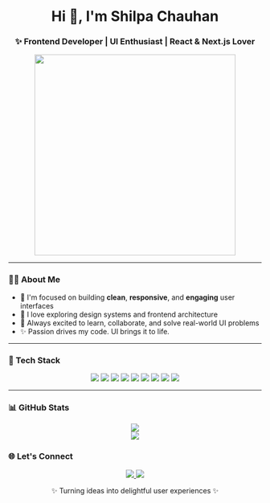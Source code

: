 <h1 align="center">Hi 👋, I'm Shilpa Chauhan</h1>
<h3 align="center">✨ Frontend Developer | UI Enthusiast | React & Next.js Lover</h3>

<p align="center">
  <img src="https://cdn.dribbble.com/users/1059583/screenshots/4171367/media/5c8264a20b2471158e8cb01b4d3ef0f1.gif" width="400"/>
</p>

---

### 👩‍💻 About Me

- 🔭 I'm focused on building **clean**, **responsive**, and **engaging** user interfaces  
- 🧠 I love exploring design systems and frontend architecture    
- 🎯 Always excited to learn, collaborate, and solve real-world UI problems  
- ✨ Passion drives my code. UI brings it to life.  

---

### 🚀 Tech Stack

<p align="center">
  <img src="https://img.shields.io/badge/HTML5-E34F26?style=flat-square&logo=html5&logoColor=white"/>
  <img src="https://img.shields.io/badge/CSS3-1572B6?style=flat-square&logo=css3&logoColor=white"/>
  <img src="https://img.shields.io/badge/JavaScript-F7DF1E?style=flat-square&logo=javascript&logoColor=black"/>
  <img src="https://img.shields.io/badge/React-20232A?style=flat-square&logo=react&logoColor=61DAFB"/>
  <img src="https://img.shields.io/badge/Next.js-000000?style=flat-square&logo=nextdotjs&logoColor=white"/>
  <img src="https://img.shields.io/badge/TailwindCSS-38B2AC?style=flat-square&logo=tailwind-css&logoColor=white"/>
  <img src="https://img.shields.io/badge/Material UI-007FFF?style=flat-square&logo=mui&logoColor=white"/>
  <img src="https://img.shields.io/badge/Bootstrap-563D7C?style=flat-square&logo=bootstrap&logoColor=white"/>
  <img src="https://img.shields.io/badge/Redux-764ABC?style=flat-square&logo=redux&logoColor=white"/>
</p>

---

### 📊 GitHub Stats

<p align="center">
  <img src="https://streak-stats.demolab.com?user=chauhanshilpa&theme=react&hide_border=false" />
  <br/>
  <img src="https://github-readme-stats.vercel.app/api/top-langs/?username=chauhanshilpa&layout=compact&theme=react&hide_border=false" />
</p>

### 🌐 Let's Connect

<p align="center">
  <a href="https://linkedin.com/in/chauhan-shilpa">
    <img src="https://img.shields.io/badge/-LinkedIn-%230077B5?style=for-the-badge&logo=linkedin&logoColor=white"/>
  </a>
  <a href="mailto:chauhanshilpa602@gmail.com">
    <img src="https://img.shields.io/badge/-Email-D14836?style=for-the-badge&logo=gmail&logoColor=white"/>
  </a>
</p>

<p align="center">✨ Turning ideas into delightful user experiences ✨</p>
